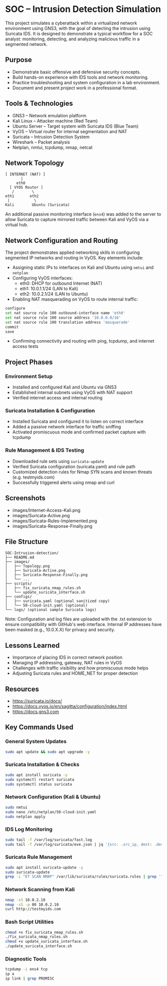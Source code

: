 # SOC – Intrusion Detection Simulation

This project simulates a cyberattack within a virtualized network environment using GNS3, with the goal of detecting the intrusion using Suricata IDS. It is designed to demonstrate a typical workflow for a SOC analyst: monitoring, detecting, and analyzing malicious traffic in a segmented network.

## Purpose

- Demonstrate basic offensive and defensive security concepts.
- Build hands-on experience with IDS tools and network monitoring.
- Practice troubleshooting and system configuration in a lab environment.
- Document and present project work in a professional format.

## Tools & Technologies

- GNS3 – Network emulation platform
- Kali Linux – Attacker machine (Red Team)
- Ubuntu Server – Target system with Suricata IDS (Blue Team)
- VyOS – Virtual router for internal segmentation and NAT
- Suricata – Intrusion Detection System
- Wireshark – Packet analysis
- Netplan, nmtui, tcpdump, nmap, netcat

## Network Topology

```
[ INTERNET (NAT) ]
       |
     eth0
  [ VYOS Router ]
   /        \
eth1       eth2
 |           \
Kali        Ubuntu (Suricata)
```

An additional passive monitoring interface (`ens4`) was added to the server to allow Suricata to capture mirrored traffic between Kali and VyOS via a virtual hub.



## Network Configuration and Routing

The project demonstrates applied networking skills in configuring segmented IP networks and routing in VyOS. Key elements include:

- Assigning static IPs to interfaces on Kali and Ubuntu using `nmtui` and `netplan`
- Configuring VyOS interfaces:
  - eth0: DHCP for outbound Internet (NAT)
  - eth1: 10.0.1.1/24 (LAN to Kali)
  - eth2: 10.0.2.1/24 (LAN to Ubuntu)
- Enabling NAT masquerading on VyOS to route internal traffic:
```bash
configure
set nat source rule 100 outbound-interface name 'eth0'
set nat source rule 100 source address '10.0.0.0/16'
set nat source rule 100 translation address 'masquerade'
commit
save
```
- Confirming connectivity and routing with ping, tcpdump, and internet access tests

## Project Phases

### Environment Setup

- Installed and configured Kali and Ubuntu via GNS3
- Established internal subnets using VyOS with NAT support
- Verified internet access and internal routing

### Suricata Installation & Configuration

- Installed Suricata and configured it to listen on correct interface
- Added a passive network interface for traffic sniffing
- Activated promiscuous mode and confirmed packet capture with tcpdump

### Rule Management & IDS Testing

- Downloaded rule sets using `suricata-update`
- Verified Suricata configuration (suricata.yaml) and rule path
- Customized detection rules for Nmap SYN scans and known threats (e.g. testmyids.com)
- Successfully triggered alerts using nmap and curl

## Screenshots

- images/Internet-Access-Kali.png
- images/Suricata-Active.png
- images/Suricata-Rules-Implemented.png
- images/Suricata-Response-Finally.png

## File Structure

```plaintext
SOC-Intrusion-detection/
├── README.md
├── images/
│   ├── Topology.png
│   ├── Suricata-Active.png
│   ├── Suricata-Response-Finally.png
│   └── ...
├── scripts/
│   ├── fix_suricata_nmap_rules.sh
│   └── update_suricata_interface.sh
├── configs/
│   ├── suricata.yaml (optional sanitized copy)
│   └── 50-cloud-init.yaml (optional)
└── logs/ (optional sample Suricata logs)
```
Note: Configuration and log files are uploaded with the .txt extension to ensure compatibility with GitHub's web interface. Internal IP addresses have been masked (e.g., 10.0.X.X) for privacy and security.

## Lessons Learned

- Importance of placing IDS in correct network position
- Managing IP addressing, gateway, NAT rules in VyOS
- Challenges with traffic visibility and how promiscuous mode helps
- Adjusting Suricata rules and HOME_NET for proper detection

## Resources

- https://suricata.io/docs/
- https://docs.vyos.io/en/sagitta/configuration/index.html
- https://docs.gns3.com

## Key Commands Used

### General System Updates
```bash
sudo apt update && sudo apt upgrade -y
```

### Suricata Installation & Checks
```bash
sudo apt install suricata -y
sudo systemctl restart suricata
sudo systemctl status suricata
```

### Network Configuration (Kali & Ubuntu)
```bash
sudo nmtui
sudo nano /etc/netplan/50-cloud-init.yaml
sudo netplan apply
```

### IDS Log Monitoring
```bash
sudo tail -f /var/log/suricata/fast.log
sudo tail -f /var/log/suricata/eve.json | jq '{src: .src_ip, dest: .dest_ip, proto: .proto}'
```

### Suricata Rule Management
```bash
sudo apt install suricata-update -y
sudo suricata-update
grep -i "ET SCAN NMAP" /var/lib/suricata/rules/suricata.rules | grep '^alert'
```

### Network Scanning from Kali
```bash
nmap -sS 10.0.2.10
nmap -sS -p 80 10.0.2.10
curl http://testmyids.com
```

### Bash Script Utilities
```bash
chmod +x fix_suricata_nmap_rules.sh
./fix_suricata_nmap_rules.sh
chmod +x update_suricata_interface.sh
./update_suricata_interface.sh
```

### Diagnostic Tools
```bash
tcpdump -i ens4 tcp
ip a
ip link | grep PROMISC
```




